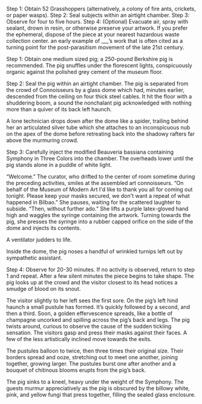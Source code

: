 Step 1: Obtain 52 Grasshoppers (alternatively, a colony of fire ants, crickets, or paper wasps).
Step 2: Seal subjects within an airtight chamber.
Step 3: Observe for four to five hours.
Step 4: (Optional) Evacuate air, spray with sealant, drown in resin, or otherwise preserve your artwork.  If you prefer the ephemeral, dispose of the piece at your nearest hazardous waste collection center.
an early example of ___’s work that is often cited as a turning point for the post-parasitism movement of the late 21st century.


Step 1: Obtain one medium sized pig; a 250-pound Berkshire pig is recommended.
The pig snuffles under the florescent lights, conspicuously organic against the polished grey cement of the museum floor.  

Step 2: Seal the pig within an airtight chamber.
The pig is separated from the crowd of Connoisseurs by a glass dome which had, minutes earlier, descended from the ceiling on four thick steel cables.  It hit the floor with a shuddering boom, a sound the nonchalant pig acknowledged with nothing more than a quiver of its back left haunch.  

A lone technician drops down after the dome like a spider, trailing behind her an articulated silver tube which she attaches to an inconspicuous nub on the apex of the dome before retreating back into the shadowy rafters far above the murmuring crowd.

Step 3: Carefully inject the modified Beauveria bassiana containing Symphony in Three Colors into the chamber.
The overheads lower until the pig stands alone in a puddle of white light.  

“Welcome.” The curator, who drifted to the center of room sometime during the preceding activities, smiles at the assembled art connoisseurs.  “On behalf of the Museum of Modern Art I'd like to thank you all for coming out tonight.  Please keep your masks secured, we don't want a repeat of what happened in Bilbao.” She pauses, waiting for the scattered laughter to subside. “Then, without further ado.” She lifts a purple latex-gloved hand high and waggles the syringe containing the artwork. Turning towards the pig, she presses the syringe into a rubber capped orifice on the side of the dome and injects its contents.

A ventilator judders to life.

Inside the dome, the pig noses a handful of wrinkled turnips left out by sympathetic assistant. 

Step 4: Observe for 20-30 minutes.  If no activity is observed, return to step 1 and repeat.
After a few silent minutes the piece begins to take shape.  The pig looks up at the crowd and the visitor closest to its head notices a smudge of blood on its snout.

The visitor slightly to her left sees the first sore.  On the pig’s left hind haunch a small pustule has formed.  It’s quickly followed by a second, and then a third.  Soon, a golden effervescence spreads, like a bottle of champagne uncorked and spilling across the pig’s back and legs.  The pig twists around, curious to observe the cause of the sudden tickling sensation.  The visitors gasp and press their masks against their faces.  A few of the less artistically inclined move towards the exits. 

The pustules balloon to twice, then three times their original size.  Their borders spread and ooze, stretching out to meet one another, joining together, growing larger.  The pustules burst one after another and a bouquet of chitinous blooms erupts from the pig’s back.

The pig sinks to a kneel, heavy under the weight of the Symphony.  The guests murmur appreciatively as the pig is obscured by the billowy white, pink, and yellow fungi that press together, filling the sealed glass enclosure.  
